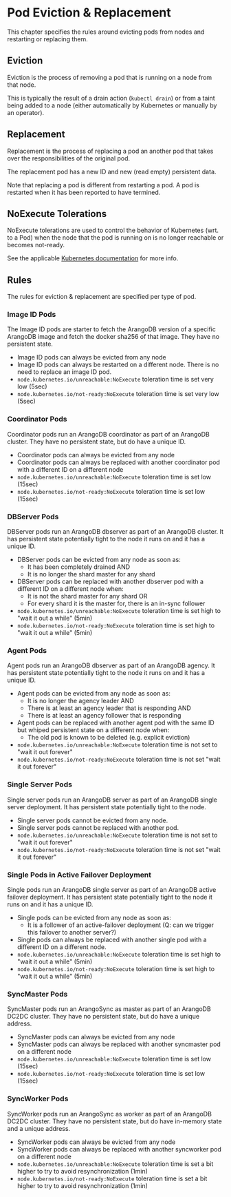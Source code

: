 # Pod Eviction & Replacement

This chapter specifies the rules around evicting pods from nodes and
restarting or replacing them.

## Eviction

Eviction is the process of removing a pod that is running on a node from that node.

This is typically the result of a drain action (`kubectl drain`) or
from a taint being added to a node (either automatically by Kubernetes or manually by an operator).

## Replacement

Replacement is the process of replacing a pod an another pod that takes over the responsibilities
of the original pod.

The replacement pod has a new ID and new (read empty) persistent data.

Note that replacing a pod is different from restarting a pod. A pod is restarted when it has been reported
to have termined.

## NoExecute Tolerations

NoExecute tolerations are used to control the behavior of Kubernetes (wrt. to a Pod) when the node
that the pod is running on is no longer reachable or becomes not-ready.

See the applicable [Kubernetes documentation](https://kubernetes.io/docs/concepts/configuration/taint-and-toleration/) for more info.

## Rules

The rules for eviction & replacement are specified per type of pod.

### Image ID Pods

The Image ID pods are starter to fetch the ArangoDB version of a specific
ArangoDB image and fetch the docker sha256 of that image.
They have no persistent state.

- Image ID pods can always be evicted from any node
- Image ID pods can always be restarted on a different node.
  There is no need to replace an image ID pod.
- `node.kubernetes.io/unreachable:NoExecute` toleration time is set very low (5sec)
- `node.kubernetes.io/not-ready:NoExecute` toleration time is set very low (5sec)

### Coordinator Pods

Coordinator pods run an ArangoDB coordinator as part of an ArangoDB cluster.
They have no persistent state, but do have a unique ID.

- Coordinator pods can always be evicted from any node
- Coordinator pods can always be replaced with another coordinator pod with a different ID on a different node
- `node.kubernetes.io/unreachable:NoExecute` toleration time is set low (15sec)
- `node.kubernetes.io/not-ready:NoExecute` toleration time is set low (15sec)

### DBServer Pods

DBServer pods run an ArangoDB dbserver as part of an ArangoDB cluster.
It has persistent state potentially tight to the node it runs on and it has a unique ID.

- DBServer pods can be evicted from any node as soon as:
  - It has been completely drained AND
  - It is no longer the shard master for any shard
- DBServer pods can be replaced with another dbserver pod with a different ID on a different node when:
  - It is not the shard master for any shard OR
  - For every shard it is the master for, there is an in-sync follower
- `node.kubernetes.io/unreachable:NoExecute` toleration time is set high to "wait it out a while" (5min)
- `node.kubernetes.io/not-ready:NoExecute` toleration time is set high to "wait it out a while" (5min)

### Agent Pods

Agent pods run an ArangoDB dbserver as part of an ArangoDB agency.
It has persistent state potentially tight to the node it runs on and it has a unique ID.

- Agent pods can be evicted from any node as soon as:
  - It is no longer the agency leader AND
  - There is at least an agency leader that is responding AND
  - There is at least an agency follower that is responding
- Agent pods can be replaced with another agent pod with the same ID but whiped persistent state on a different node when:
  - The old pod is known to be deleted (e.g. explicit eviction)
- `node.kubernetes.io/unreachable:NoExecute` toleration time is not set to "wait it out forever"
- `node.kubernetes.io/not-ready:NoExecute` toleration time is not set "wait it out forever"

### Single Server Pods

Single server pods run an ArangoDB server as part of an ArangoDB single server deployment.
It has persistent state potentially tight to the node.

- Single server pods cannot be evicted from any node.
- Single server pods cannot be replaced with another pod.
- `node.kubernetes.io/unreachable:NoExecute` toleration time is not set to "wait it out forever"
- `node.kubernetes.io/not-ready:NoExecute` toleration time is not set "wait it out forever"

### Single Pods in Active Failover Deployment

Single pods run an ArangoDB single server as part of an ArangoDB active failover deployment.
It has persistent state potentially tight to the node it runs on and it has a unique ID.

- Single pods can be evicted from any node as soon as:
  - It is a follower of an active-failover deployment (Q: can we trigger this failover to another server?)
- Single pods can always be replaced with another single pod with a different ID on a different node.
- `node.kubernetes.io/unreachable:NoExecute` toleration time is set high to "wait it out a while" (5min)
- `node.kubernetes.io/not-ready:NoExecute` toleration time is set high to "wait it out a while" (5min)

### SyncMaster Pods

SyncMaster pods run an ArangoSync as master as part of an ArangoDB DC2DC cluster.
They have no persistent state, but do have a unique address.

- SyncMaster pods can always be evicted from any node
- SyncMaster pods can always be replaced with another syncmaster pod on a different node
- `node.kubernetes.io/unreachable:NoExecute` toleration time is set low (15sec)
- `node.kubernetes.io/not-ready:NoExecute` toleration time is set low (15sec)

### SyncWorker Pods

SyncWorker pods run an ArangoSync as worker as part of an ArangoDB DC2DC cluster.
They have no persistent state, but do have in-memory state and a unique address.

- SyncWorker pods can always be evicted from any node
- SyncWorker pods can always be replaced with another syncworker pod on a different node
- `node.kubernetes.io/unreachable:NoExecute` toleration time is set a bit higher to try to avoid resynchronization (1min)
- `node.kubernetes.io/not-ready:NoExecute` toleration time is set a bit higher to try to avoid resynchronization (1min)
